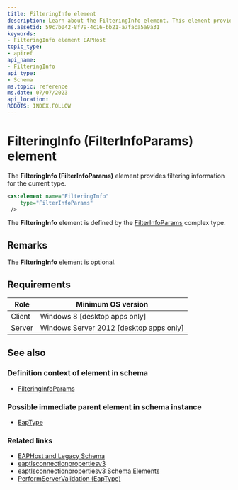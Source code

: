 ```yaml
---
title: FilteringInfo element
description: Learn about the FilteringInfo element. This element provides filtering information for the current type. | FilteringInfo element
ms.assetid: 59c7b042-8f79-4c16-bb21-a7faca5a9a31
keywords:
- FilteringInfo element EAPHost
topic_type:
- apiref
api_name:
- FilteringInfo
api_type:
- Schema
ms.topic: reference
ms.date: 07/07/2023
api_location: 
ROBOTS: INDEX,FOLLOW
---
```


# FilteringInfo (FilterInfoParams) element

The **FilteringInfo (FilterInfoParams)** element provides filtering information for the current type.

``` xml
<xs:element name="FilteringInfo"
    type="FilterInfoParams"
 />
```

The **FilteringInfo** element is defined by the [FilterInfoParams](eaptlsconnectionpropertiesv3schema-filterinfoparams-complextype.md) complex type.

## Remarks

The **FilteringInfo** element is optional.

## Requirements

| Role | Minimum OS version |
|------|--------------------|
| Client | Windows 8 \[desktop apps only\] |
| Server | Windows Server 2012 \[desktop apps only\] |

## See also

### Definition context of element in schema

- [FilteringInfoParams](eaptlsconnectionpropertiesv3schema-filterinfoparams-complextype.md)

### Possible immediate parent element in schema instance

- [EapType](eaptlsconnectionpropertiesv1schema-eaptype-element.md)

### Related links

- [EAPHost and Legacy Schema](eaphost-schemas.md)
- [eaptlsconnectionpropertiesv3](eaptlsconnectionpropertiesv3schema-schema.md)
- [eaptlsconnectionpropertiesv3 Schema Elements](eaptlsconnectionpropertiesv3schema-elements.md)
- [PerformServerValidation (EapType)](eaptlsconnectionpropertiesv1schema-performservervalidation-peapextensionstype-element.md)
